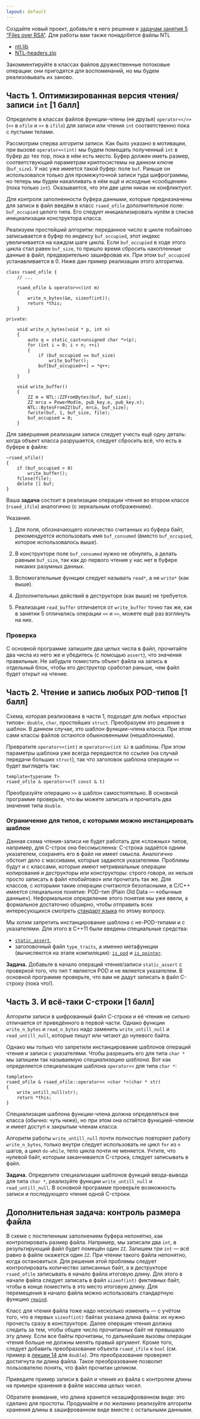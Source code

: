 ```yaml
---
layout: default
---
```


Создайте новый проект, добавьте в него решение к [задачам 
занятия 5 “Files over RSA”](https://yadi.sk/d/2tSlqaI8cqfNZ). Для работы вам 
также понадобятся файлы NTL

* [ntl.lib](https://yadi.sk/d/oPN-ZoJVcqez2)
* [NTL-headers.zip](https://yadi.sk/d/HXvsu0Aocqeys)

Закомментируйте в классах файлов 
дружественные потоковые операции: они пригодятся для воспоминаний, но мы будем 
реализовывать их заново.

## Часть 1. Оптимизированная версия чтения/записи `int` [1 балл]

Определите в классах файлов функции-члены (не друзья) `operator<</>>`
(`<<` в `ofile` и `>>` в `ifile`) для записи или чтения `int` соответственно
пока с пустыми телами.

Рассмотрим сперва алгоритм записи. Как было указано в мотивации, при вызове
`operator<<(int)` мы будем помещать полученный `int` в буфер до тех пор, пока в
нём есть место. Буфер должен иметь размер, соответствующий параметрам 
криптосистемы на данном ключе (`buf_size`). У нас уже имеется
такой буфер: поле `buf`. Раньше он использовался только для промежуточной записи 
туда шифрограммы, но теперь мы будем накапливать в нём ещё и исходные 
«сообщения» (пока только `int`). Оказывается, что эти две цели никак не 
конфликтуют.

Для контроля заполненности буфера данными, которые предназначены для записи в 
файл введём в класс `rsaed_ofile` дополнительное поле: `buf_occupied` целого
типа.  Его следует инициализировать нулём в списке инициализации конструктора
класса.

Реализуем простейший алгоритм: переданное число в цикле побайтово записывается 
в буфер по индексу `buf_occupied`, этот индекс увеличивается на каждом шаге 
цикла. Если `buf_occupied` в ходе этого цикла стал равен `buf_size`, то пришло
время сбросить накопленные данные в файл, предварительно зашифровав их. При
этом `buf_occupied` устанавливается в 0. Ниже дан пример реализации этого алгоритма.

    class rsaed_ofile {
        // ...

        rsaed_ofile & operator<<(int m)
        {
            write_n_bytes(&m, sizeof(int));
            return *this;
        }

    private:

        void write_n_bytes(void * p, int n)
        {
            auto q = static_cast<unsigned char *>(p);
            for (int i = 0; i < n; ++i)
            {
                if (buf_occupied == buf_size)
                    write_buffer();
                buf[buf_occupied++] = *q++;
            }
        }

        void write_buffer()
        {
            ZZ m = NTL::ZZFromBytes(buf, buf_size);
            ZZ mrca = PowerMod(m, pub_key.e, pub_key.n);
            NTL::BytesFromZZ(buf, mrca, buf_size);
            fwrite(buf, 1, buf_size, file);
            buf_occupied = 0;
        }

Для завершения реализации записи следует учесть ещё одну деталь: когда объект
класса разрушается, следует сбросить всё, что есть в буфере в файле:

    ~rsaed_ofile()
    {
        if (buf_occupied > 0)
            write_buffer();
        fclose(file);
        delete [] buf;
    }

Ваша **задача** состоит в реализации операции чтения во втором классе
(`rsaed_ifile`) аналогично (с зеркальным отображением).

Указания.

1. Для поля, обозначающего количество считанных 
из буфера байт, рекомендуется использовать имя `buf_consumed` (вместо 
`buf_occupied`, которое использовалось выше). 

2. В конструкторе поле `buf_consumed` нужно не
обнулять, а делать равным `buf_size`, так как до первого чтения у нас нет в 
буфере никаких разумных данных.

3. Вспомогательные функции следует называть `read*`, а не `write*` (как выше).

4. Дополнительных действий в деструкторе (как выше) не требуется.

5. Реализация `read_buffer` отличается от `write_buffer` точно так же, как
   в занятии 5 отличались операции `<<` и `>>`, можете ещё раз взглянуть на них.

### Проверка 

С основной программе запишите два целых числа в файл, прочитайте два числа из 
него же и убедитесь (с помощью `assert`), что значения правильные. Не забудьте
поместить объект файла на запись в отдельный блок, чтобы его деструктор сработал 
раньше, чем файл будет открыт на чтение.

## Часть 2. Чтение и запись любых POD-типов [1 балл]

Схема, которая реализована в части 1, подходит для любых «простых типов»: 
`double`, `char`, простейших `struct`. Преобразуем это решение в шаблон. В 
данном случае, это шаблон функции-члена класса. При этом сами классы файлов
остаются обыкновенными (нешаблонными).

Превратите `operator<<(int)` и `operator<<(int &)` в шаблоны. При этом 
параметры шаблона уже всегда передаются по ссылке (на случай передачи больших
`struct`), так что заголовок шаблона операции `<<` будет выглядеть так:

    template<typename T>
    rsaed_ofile & operator<<(T const & t)

Преобразуйте операцию `>>` в шаблон самостоятельно. В основной программе 
проверьте, что вы можете записать и прочитать два значения типа `double`.

### Ограничение для типов, с которыми можно инстанцировать шаблон

Данная схема чтения-записи не будет работать для «сложных» типов, например, для 
C-строк она бессмысленна: C-строка задаётся одним указателем, сохранять его в
файл не имеет смысла. Аналогично обстоит дело с массивами, которые задаются 
указателями. Проблемы будут и с классами, которые имеют нетривиальные операции
копирования и деструкторы или конструкторы: строго говоря, их нельзя просто 
записать в файл «побайтово» или прочитать так же. Для классов, с которыми
такие операции считаются безопасными, в C/C++ имеется специальное понятие:
POD-тип (Plain Old Data — «обычные данные»). Неформальное определение этого
понятия мы уже ввели, а формальное достаточно обширно, чтобы отправить всех
интересующихся смотреть
[стандарт языка](http://www.open-std.org/jtc1/sc22/wg21/docs/papers/2012/n3376.pdf)
по этому вопросу.

Мы хотим запретить инстанцирование шаблона с не-POD-типами и
с указателями. Для этого в C++11 были введены специальные средства:

* [`static_assert`](http://en.cppreference.com/w/cpp/language/static_assert),
* заголовочный файл `type_traits`, а именно метафункции (вычисляются на этапе
  компиляции): [`is_pod`](http://www.cplusplus.com/reference/type_traits/is_pod/)
  и [`is_pointer`](http://www.cplusplus.com/reference/type_traits/is_pointer/).

**Задача.** Добавьте в начало операций чтения/записи `static_assert` с проверкой 
того, что тип `T` является POD и не является указателем. В основной программе
проверьте, что вам не дадут записать в файл C-строку (пока что!).

## Часть 3. И всё-таки C-строки [1 балл]

Алгоритм записи в шифрованный файл C-строки и её чтения не сильно отличается
от приведённого в первой части. Однако функции `write_n_bytes` и 
`read_n_bytes` надо заменить `write_untill_null` и `read_untill_null`, которые 
пишут или читают до нулевого байта. 

Однако мы только что запретили инстанцирование шаблонов операций чтения и записи
с указателями. Чтобы разрешить его для типа `char *` мы запишем так называемую
_специализацию шаблона_. Вот как определяется специализация шаблона `operator<<`
для типа `char *`:

    template<>
    rsaed_ofile & rsaed_ofile::operator<< <char *>(char * str)
    {
        write_untill_null(str);
        return *this;
    }

Специализация шаблона функции-члена должна определяться вне класса (обычно: чуть
ниже), но при этом она остаётся функцией-членом и имеет доступ к закрытым членам
класса.

Алгоритм работы `write_untill_null` почти полностью повторяет работу 
`write_n_bytes`, только внутри следует использовать не цикл `for` из `n` шагов,
а цикл `do-while`, тело цикла почти не меняется. Учтите, что нулевой байт,
которым заканчивается C-строка, следует записывать в файл.

**Задача.** Определите специализации шаблонов функций ввода-вывода для типа 
`char *`, реализуйте функции `write_untill_null` и `read_untill_null`. В основной
программе проверьте возможность записи и последующего чтения одной C-строки.

## Дополнительная задача: контроль размера файла

В схеме с постепенным заполнением буфера непонятно, как контролировать размер
файла. Например, мы записали два `int`, в результирующий файл будет помещён один 
`ZZ`. Запишем три `int` — всё равно в файле окажется один `ZZ`. При чтении 
такого файла непонятно, когда остановиться. Для решения
этой проблемы следует контролировать количество записанных байт, а в деструкторе 
`rsaed_ofile` записывать в начало файла итоговую длину. Для этого в начале файла 
следует записать в файл `sizeof(int)` фиктивных байт, чтобы в конце поместить в 
это место итоговую длину. Для перемещения в начало файла можно использовать 
стандартную функцию
[`rewind`](http://www.cplusplus.com/reference/cstdio/rewind/).

Класс для чтения файла тоже надо несколько изменить —  с учётом того, что в 
первых `sizeof(int)` байтах указана длина файла: их нужно прочесть сразу в 
конструкторе.
Далее операция чтения должна следить за тем, чтобы общее число 
прочитанных байт не превышало эту длину. Если все байты прочитаны, то дальнейшие
вызовы операции чтения больше не должны менять правый аргумент. Кроме того, 
следует добавить преобразование объекта `rsaed_ifile` к `bool` (см. пример в 
[лекции 14](http://razykov.github.io/PL_Lections_2014-2015/lecture/14.html#typecast)
для `double`). Это преобразование проверяет достигнута ли длина файла. Такое 
преобразование позволит пользователю понять, что файл прочитан целиком.

Приведите пример записи в файл и чтения из файла с контролем длины на примере 
хранения в файле массива целых чисел.

Обратите внимание, что длина хранится незашифрованном виде: это сделано для 
простоты. Продумайте и по желанию реализуйте алгоритм хранения длины в 
зашифрованном виде вместе с остальными данными.
